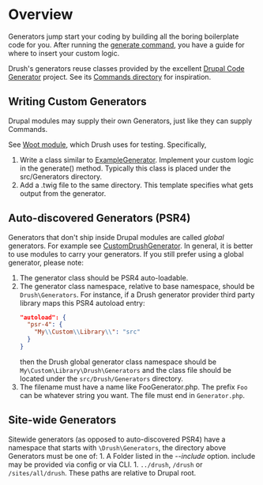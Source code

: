 # Overview
Generators jump start your coding by building all the boring boilerplate code for you. After running the [generate command](commands/generate.md), you have a guide for where to insert your custom logic.

Drush's generators reuse classes provided by the excellent [Drupal Code Generator](https://github.com/Chi-teck/drupal-code-generator) project. See its [Commands directory](https://github.com/Chi-teck/drupal-code-generator/tree/3.x/src/Command) for inspiration.

## Writing Custom Generators
Drupal modules may supply their own Generators, just like they can supply Commands.

See [Woot module](https://github.com/drush-ops/drush/tree/12.x/sut/modules/unish/woot/src/Generators), which Drush uses for testing. Specifically,

  1. Write a class similar to [ExampleGenerator](https://github.com/drush-ops/drush/tree/12.x/sut/modules/unish/woot/src/Generators). Implement your custom logic in the generate() method. Typically this class is placed under the src/Generators directory.
  2. Add a .twig file to the same directory. This template specifies what gets output from the generator.
  
## Auto-discovered Generators (PSR4)

Generators that don't ship inside Drupal modules are called *global* generators. For example see [CustomDrushGenerator](https://github.com/drush-ops/drush/blob/12.x/tests/fixtures/lib/Drush/Generators/CustomDrushGenerator.php). In general, it is better to use modules to carry your generators. If you still prefer using a global generator, please note:

1. The generator class should be PSR4 auto-loadable.
1. The generator class namespace, relative to base namespace, should be `Drush\Generators`. For instance, if a Drush generator provider third party library maps this PSR4 autoload entry:
   ```json
   "autoload": {
     "psr-4": {
       "My\\Custom\\Library\\": "src"
     }
   }
   ```
   then the Drush global generator class namespace should be `My\Custom\Library\Drush\Generators` and the class file should be located under the `src/Drush/Generators` directory.
1. The filename must have a name like FooGenerator.php. The prefix `Foo` can be whatever string you want. The file must end in `Generator.php`.

## Site-wide Generators

Sitewide generators (as opposed to auto-discovered PSR4) have a namespace that starts with `\Drush\Generators`, the directory above Generators must be one of:
    1.  A Folder listed in the *--include* option. include may be provided via config or via CLI.
    1.  `../drush`, `/drush` or `/sites/all/drush`. These paths are relative to Drupal root.
